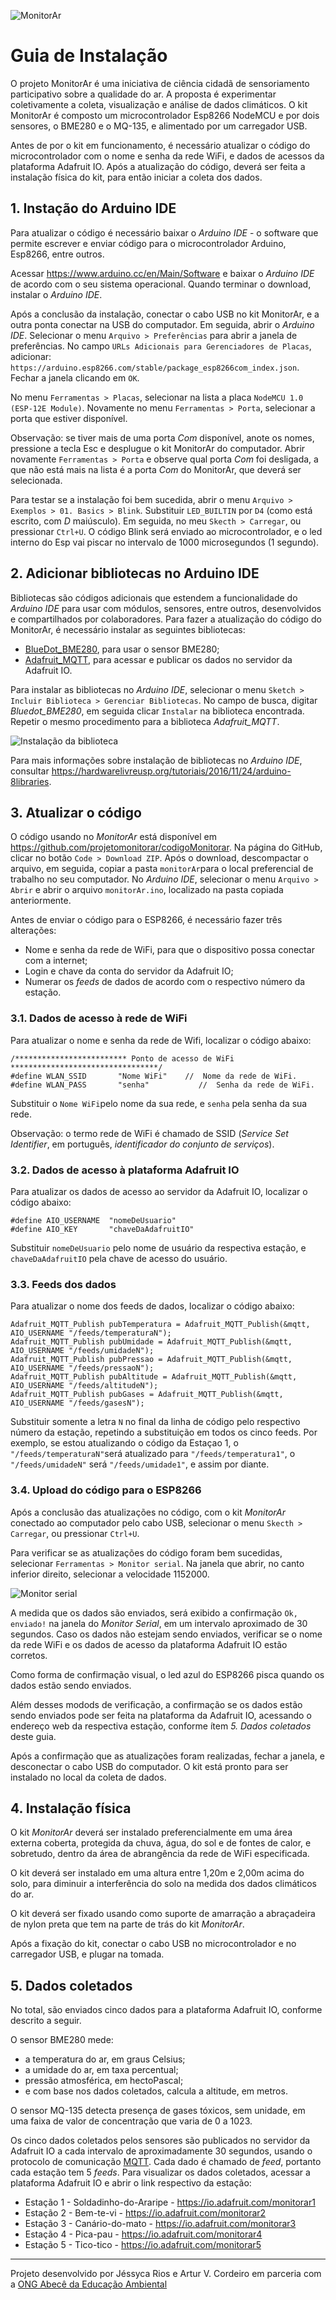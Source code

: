 
![MonitorAr](https://github.com/projetomonitorar/monitorar/raw/master/img/monitorar_logo_600px.png "MonitoAr")

# Guia de Instalação

O projeto MonitorAr é uma iniciativa de ciência cidadã de sensoriamento participativo sobre a qualidade do ar. A proposta é experimentar coletivamente a coleta, visualização e análise de dados climáticos. O kit MonitorAr é composto um microcontrolador Esp8266 NodeMCU e por dois sensores, o BME280 e o MQ-135, e alimentado por um carregador USB.

Antes de por o kit em funcionamento, é necessário atualizar o código do microcontrolador com o nome e senha da rede WiFi, e dados de acessos da plataforma Adafruit IO. Após a atualização do código, deverá ser feita a instalação física do kit, para então iniciar a coleta dos dados.

## 1. Instação do Arduino IDE  
Para atualizar o código é necessário baixar o *Arduino IDE* - o software que permite escrever e enviar código para o microcontrolador Arduino, Esp8266, entre outros.

Acessar https://www.arduino.cc/en/Main/Software e baixar o *Arduino IDE* de acordo com o seu sistema operacional. Quando terminar o download, instalar o *Arduino IDE*.

Após a conclusão da instalação, conectar o cabo USB no kit MonitorAr, e a outra ponta conectar na USB do computador. Em seguida, abrir o *Arduino IDE*. 
Selecionar o menu `Arquivo > Preferências` para abrir a janela de preferências. No campo `URLs Adicionais para Gerenciadores de Placas`, adicionar: `https://arduino.esp8266.com/stable/package_esp8266com_index.json`. Fechar a janela clicando em `OK`.

No menu `Ferramentas > Placas`, selecionar na lista a placa `NodeMCU 1.0 (ESP-12E Module)`. Novamente no menu `Ferramentas > Porta`, selecionar a porta que estiver disponível.

Observação: se tiver mais de uma porta *Com* disponível, anote os nomes, pressione a tecla Esc e desplugue o kit MonitorAr do computador. Abrir novamente `Ferramentas > Porta` e observe qual porta *Com* foi desligada, a que não está mais na lista é a porta *Com* do MonitorAr, que deverá ser selecionada.

Para testar se a instalação foi bem sucedida, abrir o menu `Arquivo > Exemplos > 01. Basics > Blink`. Substituir `LED_BUILTIN` por `D4` (como está escrito, com *D* maiúsculo). Em seguida, no meu `Skecth > Carregar`, ou pressionar `Ctrl+U`. O código Blink será enviado ao microcontrolador, e o led interno do Esp vai piscar no intervalo de 1000 microsegundos (1 segundo). 

## 2. Adicionar bibliotecas no Arduino IDE
Bibliotecas são códigos adicionais que estendem a funcionalidade do *Arduino IDE* para usar com módulos, sensores, entre outros, desenvolvidos e compartilhados por colaboradores. Para fazer a atualização do código do MonitorAr, é necessário instalar as seguintes bibliotecas:

- [BlueDot_BME280](https://github.com/BlueDot-Arduino/BlueDot_BME280), para usar o sensor BME280;
- [Adafruit_MQTT](https://github.com/adafruit/Adafruit_MQTT_Library), para acessar e publicar os dados no servidor da Adafruit IO. 

Para instalar as bibliotecas no *Arduino IDE*, selecionar o menu `Sketch > Incluir Biblioteca > Gerenciar Bibliotecas`. No campo de busca, digitar *Bluedot_BME280*, em seguida clicar `Instalar` na biblioteca encontrada. Repetir o mesmo procedimento para a biblioteca *Adafruit_MQTT*. 

![Instalação da biblioteca](https://drive.google.com/uc?export=view&id=1xumxmXJzgbUc1fQCS4zLasMv8hWq9a7C)

Para mais informações sobre instalação de bibliotecas no *Arduino IDE*, consultar https://hardwarelivreusp.org/tutoriais/2016/11/24/arduino-8libraries.

## 3. Atualizar o código
O código usando no *MonitorAr* está disponível em https://github.com/projetomonitorar/codigoMonitorar. Na página do GitHub, clicar no botão `Code > Download ZIP`. Após o download, descompactar o arquivo, em seguida, copiar a pasta `monitorAr`para o local preferencial de trabalho no seu computador. No *Arduino IDE*, selecionar o menu `Arquivo > Abrir` e abrir o arquivo `monitorAr.ino`, localizado na pasta copiada anteriormente.

Antes de enviar o código para o ESP8266, é necessário fazer três alterações:

- Nome e senha da rede de WiFi, para que o dispositivo possa conectar com a internet;
- Login e chave da conta do servidor da Adafruit IO;
- Numerar os *feeds* de dados de acordo com o respectivo número da estação.

### 3.1. Dados de acesso à rede de WiFi

Para atualizar o nome e senha da rede de Wifi, localizar o código abaixo:
```
/************************* Ponto de acesso de WiFi *********************************/
#define WLAN_SSID       "Nome WiFi"    //  Nome da rede de WiFi.
#define WLAN_PASS       "senha"           //  Senha da rede de WiFi.
```
Substituir o `Nome WiFi`pelo nome da sua rede, e `senha` pela senha da sua rede. 

Observação: o termo rede de WiFi é chamado de SSID (*Service Set Identifier*, em português, *identificador do conjunto de serviços*).

### 3.2. Dados de acesso à plataforma Adafruit IO

Para atualizar os dados de acesso ao servidor da Adafruit IO, localizar o código abaixo:
```
#define AIO_USERNAME  "nomeDeUsuario"
#define AIO_KEY       "chaveDaAdafruitIO"
```
Substituir `nomeDeUsuario` pelo nome de usuário da respectiva estação, e `chaveDaAdafruitIO` pela chave de acesso do usuário. 

### 3.3. Feeds dos dados

Para atualizar o nome dos feeds de dados, localizar o código abaixo:
```
Adafruit_MQTT_Publish pubTemperatura = Adafruit_MQTT_Publish(&mqtt, AIO_USERNAME "/feeds/temperaturaN");
Adafruit_MQTT_Publish pubUmidade = Adafruit_MQTT_Publish(&mqtt, AIO_USERNAME "/feeds/umidadeN");
Adafruit_MQTT_Publish pubPressao = Adafruit_MQTT_Publish(&mqtt, AIO_USERNAME "/feeds/pressaoN");
Adafruit_MQTT_Publish pubAltitude = Adafruit_MQTT_Publish(&mqtt, AIO_USERNAME "/feeds/altitudeN");
Adafruit_MQTT_Publish pubGases = Adafruit_MQTT_Publish(&mqtt, AIO_USERNAME "/feeds/gasesN");
```

Substituir somente a letra `N` no final da linha de código pelo respectivo número da estação, repetindo a substituição em todos os cinco feeds. Por exemplo, se estou atualizando o código da Estaçao 1, o `"/feeds/temperaturaN"`será atualizado para `"/feeds/temperatura1"`, o `"/feeds/umidadeN"` será `"/feeds/umidade1"`, e assim por diante.

### 3.4. Upload do código para o ESP8266
Após a conclusão das atualizações no código, com o kit *MonitorAr* conectado ao computador pelo cabo USB, selecionar o menu `Skecth > Carregar`, ou pressionar `Ctrl+U`. 

Para verificar se as atualizações do código foram bem sucedidas, selecionar `Ferramentas > Monitor serial`. Na janela que abrir, no canto inferior direito, selecionar a velocidade 1152000.   

![Monitor serial](https://drive.google.com/uc?export=view&id=1mWHUOGosXF0jHgjYiCh9ktLXAU1Awbyl)

A medida que os dados são enviados, será exibido a confirmação `Ok, enviado!` na janela do *Monitor Serial*, em um intervalo aproximado de 30 segundos. Caso os dados não estejam sendo enviados, verificar se o nome da rede WiFi e os dados de acesso da plataforma Adafruit IO estão corretos.

Como forma de confirmação visual, o led azul do ESP8266 pisca quando os dados estão sendo enviados. 

Além desses modods de verificação, a confirmação se os dados estão sendo enviados pode ser feita na plataforma da Adafruit IO, acessando o endereço web da respectiva estação, conforme ítem *5. Dados coletados* deste guia.  

Após a confirmação que as atualizações foram realizadas, fechar a janela, e desconectar o cabo USB do computador. O kit está pronto para ser instalado no local da coleta de dados.

## 4. Instalação física
O kit *MonitorAr* deverá ser instalado preferencialmente em uma área externa coberta, protegida da chuva, água, do sol e de fontes de calor, e sobretudo, dentro da área de abrangência da rede de WiFi especificada. 

O kit deverá ser instalado em uma altura entre 1,20m e 2,00m acima do solo, para diminuir a interferência do solo na medida dos dados climáticos do ar.

O kit deverá ser fixado usando como suporte de amarração a abraçadeira de nylon preta que tem na parte de trás do kit *MonitorAr*.

Após a fixação do kit, conectar o cabo USB no microcontrolador e no carregador USB, e plugar na tomada.


## 5. Dados coletados

No total, são enviados cinco dados para a plataforma Adafruit IO, conforme descrito a seguir. 

O sensor BME280 mede:
- a temperatura do ar, em graus Celsius;
- a umidade do ar, em taxa percentual;
- pressão atmosférica, em hectoPascal;
- e com base nos dados coletados, calcula a altitude, em metros.

O sensor MQ-135 detecta presença de gases tóxicos, sem unidade, em uma faixa de valor de concentração que varia de 0 a 1023.

Os cinco dados coletados pelos sensores são publicados no servidor da Adafruit IO a cada intervalo de aproximadamente 30 segundos, usando o protocolo de comunicação [MQTT](https://pt.wikipedia.org/wiki/MQTT). Cada dado é chamado de *feed*, portanto cada estação tem 5 *feeds*. Para visualizar os dados coletados, acessar a plataforma Adafruit IO e abrir o link respectivo da estação:
- Estação 1 - Soldadinho-do-Araripe - https://io.adafruit.com/monitorar1
- Estação 2 - Bem-te-vi - https://io.adafruit.com/monitorar2
- Estação 3 - Canário-do-mato - https://io.adafruit.com/monitorar3
- Estação 4 - Pica-pau - https://io.adafruit.com/monitorar4
- Estação 5 - Tico-tico - https://io.adafruit.com/monitorar5

___

Projeto desenvolvido por Jéssyca Rios e Artur V. Cordeiro em parceria com a [ONG Abecê da Educação Ambiental](https://ongabcambiental.com)
